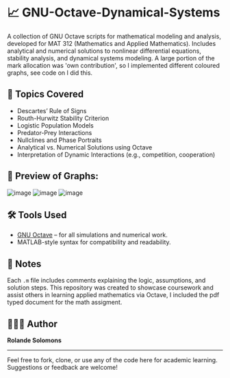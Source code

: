 # 📈 GNU-Octave-Dynamical-Systems
A collection of GNU Octave scripts for mathematical modeling and analysis, developed for MAT 312 (Mathematics and Applied Mathematics). Includes analytical and numerical solutions to nonlinear differential equations, stability analysis, and dynamical systems modeling. A large portion of the mark allocation was 'own contribution', so I implemented different coloured graphs, see code on I did this. 

## 📌 Topics Covered
- Descartes’ Rule of Signs
- Routh-Hurwitz Stability Criterion
- Logistic Population Models
- Predator-Prey Interactions
- Nullclines and Phase Portraits
- Analytical vs. Numerical Solutions using Octave
- Interpretation of Dynamic Interactions (e.g., competition, cooperation)

## 🔭 Preview of Graphs:

![image](https://github.com/user-attachments/assets/9223a542-bec6-46f0-8ce5-37ffa47ccb8b)
![image](https://github.com/user-attachments/assets/460bd318-9058-47c5-9ed4-5d1fa856985c)
![image](https://github.com/user-attachments/assets/a3695019-a8a3-4f7e-b130-55003f0ada4f)


## 🛠 Tools Used
- [GNU Octave](https://www.gnu.org/software/octave/) – for all simulations and numerical work.
- MATLAB-style syntax for compatibility and readability.


## 📝 Notes
Each `.m` file includes comments explaining the logic, assumptions, and solution steps. This repository was created to showcase coursework and assist others in learning applied mathematics via Octave, I included the pdf typed document for the math assigment.


## 🙋🏻‍♀ Author
**Rolande Solomons**

---

Feel free to fork, clone, or use any of the code here for academic learning. Suggestions or feedback are welcome!
